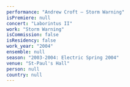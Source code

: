 ```yaml
---
performance: "Andrew Croft – Storm Warning"
isPremiere: null
concert: "Laborintus II"
work: "Storm Warning"
isCommission: false
isResidency: false
work_year: "2004"
ensemble: null
season: "2003-2004: Electric Spring 2004"
venue: "St-Paul's Hall"
person: null
country: null
---
```


